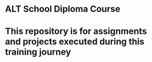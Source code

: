 # ALT School Diploma Course
# This repository is for assignments and projects executed during this training journey
